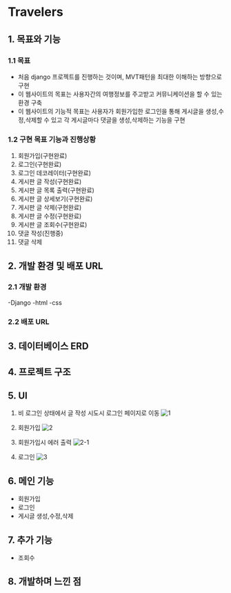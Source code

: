 # Travelers

## 1. 목표와 기능

### 1.1 목표
- 처음 django 프로젝트를 진행하는 것이며, MVT패턴을 최대한 이해하는 방향으로 구현
- 이 웹사이트의 목표는 사용자간의 여행정보를 주고받고 커뮤니케이션을 할 수 있는 환경 구축
- 이 웹사이트의 기능적 목표는 사용자가 회원가입한 로그인을 통해 게시글을 생성,수정,삭제할 수 있고 각 게시글마다 댓글을 생성,삭제하는 기능을 구현

### 1.2 구현 목표 기능과 진행상황

1. 회원가입(구현완료)
2. 로그인(구현완료)
3. 로그인 데코레이터(구현완료)
4. 게시판 글 작성(구현완료)
5. 게시판 글 목록 출력(구현완료)
6. 게시판 글 상세보기(구현완료)
7. 게시판 글 삭제(구현완료)
8. 게시판 글 수정(구현완료)
9. 게시판 글 조회수(구현완료)
10. 댓글 작성(진행중)
11. 댓글 삭제

## 2. 개발 환경 및 배포 URL
### 2.1 개발 환경
-Django
-html
-css

### 2.2 배포 URL

## 3. 데이터베이스 ERD

## 4. 프로젝트 구조

## 5. UI

1. 비 로그인 상태에서 글 작성 시도시 로그인 페이지로 이동
![1](https://github.com/k2h2j3/Orme_djangoproject/assets/74819625/03409500-339f-4226-8d08-ad472433f62f)

2. 회원가입
![2](https://github.com/k2h2j3/Orme_djangoproject/assets/74819625/b62ae0ef-2287-47d6-80f8-dc9fe650732b)

3. 회원가입시 에러 출력
![2-1](https://github.com/k2h2j3/Orme_djangoproject/assets/74819625/27749c0f-1543-4133-8c64-15d5fab3137a)

4. 로그인
![3](https://github.com/k2h2j3/Orme_djangoproject/assets/74819625/08e446e2-8e05-40f4-a5fb-28b286fb8ac9)
   
   



## 6. 메인 기능
- 회원가입
- 로그인
- 게시글 생성,수정,삭제

## 7. 추가 기능
- 조회수

## 8. 개발하며 느낀 점
